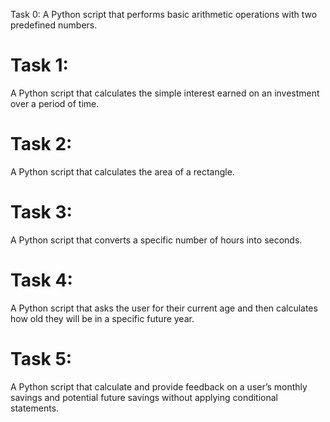  Task 0:
A Python script that performs basic arithmetic operations with two predefined numbers.

# Task 1:
A Python script that calculates the simple interest earned on an investment over a period of time.

# Task 2:
A Python script that calculates the area of a rectangle.

# Task 3:
A Python script that converts a specific number of hours into seconds.

# Task 4:
A Python script that asks the user for their current age and then calculates how old they will be in a specific future year.

# Task 5:
A Python script that calculate and provide feedback on a user’s monthly savings and potential future savings without applying conditional statements.